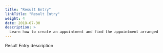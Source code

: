 ```yaml
---
title: "Result Entry"
linkTitle: "Result Entry"
weight: 4
date: 2018-07-30
description: >
  Learn how to create an appointment and find the appointment arranged
---
```


Result Entry description
